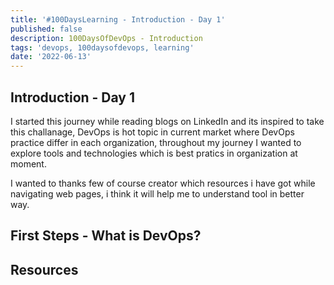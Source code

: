```yaml
---
title: '#100DaysLearning - Introduction - Day 1'
published: false
description: 100DaysOfDevOps - Introduction
tags: 'devops, 100daysofdevops, learning'
date: '2022-06-13'
---
```


## Introduction - Day 1
I started this journey while reading blogs on LinkedIn and its inspired to take this challanage, DevOps is hot topic in current market where DevOps practice differ in each organization, throughout my journey I wanted to explore tools and technologies which is best pratics in organization at moment.

I wanted to thanks few of course creator which resources i have got while navigating web pages, i think it will help me to understand tool in better way.

## First Steps - What is DevOps?

## Resources